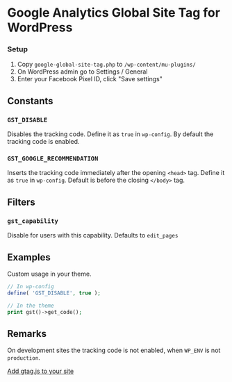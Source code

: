 # Google Analytics Global Site Tag for WordPress

### Setup

1. Copy `google-global-site-tag.php` to `/wp-content/mu-plugins/`
1. On WordPress admin go to Settings / General
1. Enter your Facebook Pixel ID, click "Save settings"

## Constants

### `GST_DISABLE`

Disables the tracking code.
Define it as `true` in `wp-config`.
By default the tracking code is enabled.

### `GST_GOOGLE_RECOMMENDATION`

Inserts the tracking code immediately after the opening `<head>` tag.
Define it as `true` in `wp-config`.
Default is before the closing `</body>` tag.

## Filters

### `gst_capability`

Disable for users with this capability. Defaults to `edit_pages`

## Examples

Custom usage in your theme.

```php
// In wp-config
define( 'GST_DISABLE', true );

// In the theme
print gst()->get_code();
```

## Remarks

On development sites the tracking code is not enabled, when `WP_ENV` is not `production`.

[Add gtag.js to your site](https://developers.google.com/analytics/devguides/collection/gtagjs/)

